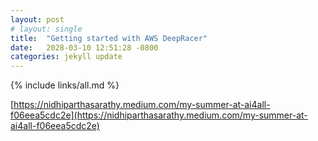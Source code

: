 ```yaml
---
layout: post
# layout: single
title:  "Getting started with AWS DeepRacer"
date:   2028-03-10 12:51:28 -0800
categories: jekyll update
---
```


{% include links/all.md %}

[https://nidhiparthasarathy.medium.com/my-summer-at-ai4all-f06eea5cdc2e](https://nidhiparthasarathy.medium.com/my-summer-at-ai4all-f06eea5cdc2e)
